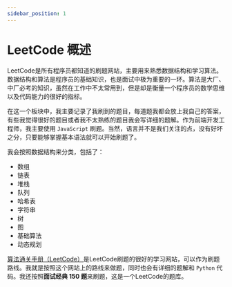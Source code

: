```yaml
---
sidebar_position: 1
---
```


# LeetCode 概述

LeetCode是所有程序员都知道的刷题网站，主要用来熟悉数据结构和学习算法。数据结构和算法是程序员的基础知识，也是面试中极为重要的一环。算法是大厂、中厂必考的知识，虽然在工作中不太常用到，但是却是衡量一个程序员的数学思维以及代码能力的很好的指标。

在这一个板块中，我主要记录了我刷到的题目，每道题我都会放上我自己的答案，有些我觉得很好的题目或者我不太熟练的题目我会写详细的题解。作为前端开发工程师，我主要使用 `JavaScript` 刷题。当然，语言并不是我们关注的点，没有好坏之分，只要能够掌握基本语法就可以开始刷题了。

我会按照数据结构来分类，包括了：

- 数组
- 链表
- 堆栈
- 队列
- 哈希表
- 字符串
- 树
- 图
- 基础算法
- 动态规划

[算法通关手册（LeetCode）](https://algo.itcharge.cn/)是LeetCode刷题的很好的学习网站，可以作为刷题路线。我就是按照这个网站上的路线来做题，同时也会有详细的题解和 `Python` 代码。我还按照**面试经典 150 题**来刷题，这是一个LeetCode的题库。
